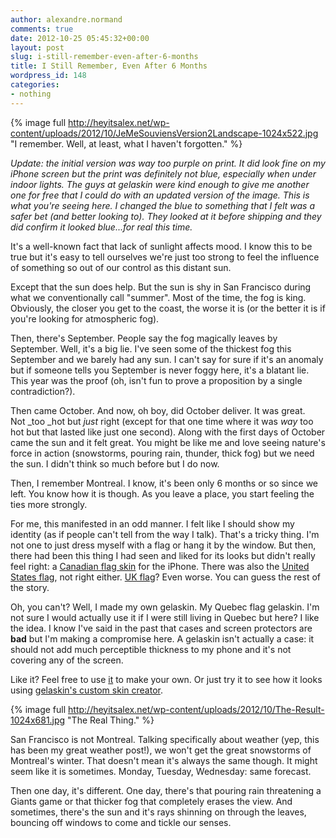 ```yaml
---
author: alexandre.normand
comments: true
date: 2012-10-25 05:45:32+00:00
layout: post
slug: i-still-remember-even-after-6-months
title: I Still Remember, Even After 6 Months
wordpress_id: 148
categories:
- nothing
---
```


{% image full http://heyitsalex.net/wp-content/uploads/2012/10/JeMeSouviensVersion2Landscape-1024x522.jpg "I remember. Well, at least, what I haven't forgotten." %}

_Update: the initial version was way too purple on print. It did look fine on my iPhone screen but the print was definitely not blue, especially when under indoor lights. The guys at gelaskin were kind enough to give me another one for free that I could do with an updated version of the image. This is what you're seeing here. I changed the blue to something that I felt was a safer bet (and better looking to). They looked at it before shipping and they did confirm it looked blue...for real this time._

It's a well-known fact that lack of sunlight affects mood. I know this to be true but it's easy to tell ourselves we're just too strong to feel the influence of something so out of our control as this distant sun.

Except that the sun does help. But the sun is shy in San Francisco during what we conventionally call "summer". Most of the time, the fog is king. Obviously, the closer you get to the coast, the worse it is (or the better it is if you're looking for atmospheric fog).

Then, there's September. People say the fog magically leaves by September. Well, it's a big lie. I've seen some of the thickest fog this September and we barely had any sun. I can't say for sure if it's an anomaly but if someone tells you September is never foggy here, it's a blatant lie. This year was the proof (oh, isn't fun to prove a proposition by a single contradiction?).

Then came October. And now, oh boy, did October deliver. It was great. Not _too _hot but _just_ right (except for that one time where it was _way_ too hot but that lasted like just one second). Along with the first days of October came the sun and it felt great. You might be like me and love seeing nature's force in action (snowstorms, pouring rain, thunder, thick fog) but we need the sun. I didn't think so much before but I do now.

Then, I remember Montreal. I know, it's been only 6 months or so since we left. You know how it is though. As you leave a place, you start feeling the ties more strongly.

For me, this manifested in an odd manner. I felt like I should show my identity (as if people can't tell from the way I talk). That's a tricky thing. I'm not one to just dress myself with a flag or hang it by the window. But then, there had been this thing I had seen and liked for its looks but didn't really feel right: a [Canadian flag skin](http://www.gelaskins.com/store/phones/iPhone_4/O_Canada) for the iPhone. There was also the [United States flag](http://www.gelaskins.com/store/phones/iPhone_4/Stars_and_Stripes), not right either. [UK flag](http://www.gelaskins.com/store/phones/iPhone_4/Union_Jack)? Even worse. You can guess the rest of the story.

Oh, you can't? Well, I made my own gelaskin. My Quebec flag gelaskin. I'm not sure I would actually use it if I were still living in Quebec but here? I like the idea. I know I've said in the past that cases and screen protectors are **bad** but I'm making a compromise here. A gelaskin isn't actually a case: it should not add much perceptible thickness to my phone and it's not covering any of the screen.

Like it? Feel free to use [it](http://heyitsalex.net/wp-content/uploads/2012/10/JeMeSouviensVersion2.jpg) to make your own. Or just try it to see how it looks using [gelaskin's custom skin creator](http://www.gelaskins.com/create).

{% image full http://heyitsalex.net/wp-content/uploads/2012/10/The-Result-1024x681.jpg "The Real Thing." %}

San Francisco is not Montreal. Talking specifically about weather (yep, this has been my great weather post!), we won't get the great snowstorms of Montreal's winter. That doesn't mean it's always the same though. It might seem like it is sometimes. Monday, Tuesday, Wednesday: same forecast.

Then one day, it's different. One day, there's that pouring rain threatening a Giants game or that thicker fog that completely erases the view. And sometimes, there's the sun and it's rays shinning on through the leaves, bouncing off windows to come and tickle our senses.



